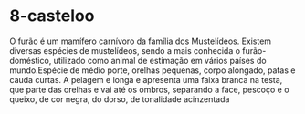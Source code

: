 # 8-casteloo
O furão é um mamífero carnívoro da família dos Mustelídeos. Existem diversas espécies de mustelídeos, sendo a mais conhecida o furão-doméstico, utilizado como animal de estimação em vários países do mundo.Espécie de médio porte, orelhas pequenas, corpo alongado, patas e cauda curtas. A pelagem e longa e apresenta uma faixa branca na testa, que parte das orelhas e vai até os ombros, separando a face, pescoço e o queixo, de cor negra, do dorso, de tonalidade acinzentada
